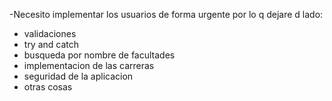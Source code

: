 -Necesito implementar los usuarios de forma urgente por lo q dejare d lado:

- validaciones
- try and catch
- busqueda por nombre de facultades
- implementacion de las carreras
- seguridad  de la aplicacion
- otras cosas